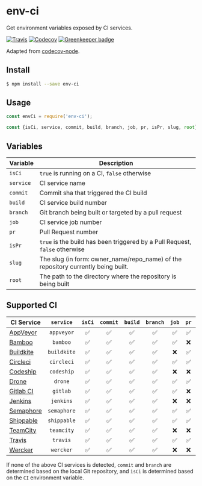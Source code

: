 # env-ci

Get environment variables exposed by CI services.

[![Travis](https://img.shields.io/travis/pvdlg/env-ci.svg)](https://travis-ci.org/pvdlg/env-ci)
[![Codecov](https://img.shields.io/codecov/c/github/pvdlg/env-ci.svg)](https://codecov.io/gh/pvdlg/env-ci)
[![Greenkeeper badge](https://badges.greenkeeper.io/pvdlg/env-ci.svg)](https://greenkeeper.io/)

Adapted from [codecov-node](https://github.com/codecov/codecov-node/blob/master/lib/detect.js).

## Install

```bash
$ npm install --save env-ci
```

## Usage

```js
const envCi = require('env-ci');

const {isCi, service, commit, build, branch, job, pr, isPr, slug, root} = envCi();
```

## Variables

| Variable  | Description                                                                       |
|-----------|-----------------------------------------------------------------------------------|
| `isCi`    | `true` is running on a CI, `false` otherwise                                      |
| `service` | CI service name                                                                   |
| `commit`  | Commit sha that triggered the CI build                                            |
| `build`   | CI service build number                                                           |
| `branch`  | Git branch being built or targeted by a pull request                              |
| `job`     | CI service job number                                                             |
| `pr`      | Pull Request number                                                               |
| `isPr`    | `true` is the build has been triggered by a Pull Request, `false` otherwise       |
| `slug`    | The slug (in form: owner_name/repo_name) of the repository currently being built. |
| `root`    | The path to the directory where the repository is being built                     |

## Supported CI

| CI Service                                                                                                |  `service`  | `isCi` | `commit` | `build` | `branch` | `job` | `pr` | `isPr` | `slug` | `root` |
|-----------------------------------------------------------------------------------------------------------|:-----------:|:------:|:--------:|:-------:|:--------:|:-----:|:----:|:------:|:------:|:------:|
| [AppVeyor]( https://www.appveyor.com/docs/environment-variables)                                          | `appveyor`  |   ✅    |    ✅     |    ✅    |    ✅     |   ✅   |  ✅   |   ✅    |   ✅    |   ✅    |
| [Bamboo](https://confluence.atlassian.com/bamboo/bamboo-variables-289277087.html)                         |  `bamboo`   |   ✅    |    ✅     |    ✅    |    ✅     |   ✅   |  ❌   |   ❌    |   ❌    |   ✅    |
| [Buildkite](https://buildkite.com/docs/builds/environment-variables)                                      | `buildkite` |   ✅    |    ✅     |    ✅    |    ✅     |   ❌   |  ✅   |   ✅    |   ✅    |   ✅    |
| [Circleci](https://circleci.com/docs/1.0/environment-variables)                                           | `circleci`  |   ✅    |    ✅     |    ✅    |    ✅     |   ✅   |  ✅   |   ✅    |   ✅    |   ❌    |
| [Codeship](https://documentation.codeship.com/basic/builds-and-configuration/set-environment-variables)   | `codeship`  |   ✅    |    ✅     |    ✅    |    ✅     |   ❌   |  ❌   |   ❌    |   ✅    |   ❌    |
| [Drone](http://readme.drone.io/0.5/usage/environment-reference)                                           |   `drone`   |   ✅    |    ✅     |    ✅    |    ✅     |   ✅   |  ✅   |   ✅    |   ✅    |   ❌    |
| [Gitlab CI](https://docs.gitlab.com/ce/ci/variables/README.html)                                          |  `gitlab`   |   ✅    |    ✅     |    ✅    |    ✅     |   ✅   |  ❌   |   ❌    |   ✅    |   ✅    |
| [Jenkins](https://wiki.jenkins.io/display/JENKINS/Building+a+software+project)                            |  `jenkins`  |   ✅    |    ✅     |    ✅    |    ✅     |   ❌   |  ❌   |   ❌    |   ✅    |   ✅    |
| [Semaphore](https://semaphoreci.com/docs/available-environment-variables.html)                            | `semaphore` |   ✅    |    ✅     |    ✅    |    ✅     |   ✅   |  ✅   |   ✅    |   ✅    |   ✅    |
| [Shippable](http://docs.shippable.com/ci/env-vars/#stdEnv)                                                | `shippable` |   ✅    |    ✅     |    ✅    |    ✅     |   ✅   |  ✅   |   ✅    |   ✅    |   ✅    |
| [TeamCity](https://confluence.jetbrains.com/display/TCD10/Predefined+Build+Parameters)                    | `teamcity`  |   ✅    |    ✅     |    ✅    |    ✅     |   ❌   |  ❌   |   ❌    |   ✅    |   ✅    |
| [Travis](https://docs.travis-ci.com/user/environment-variables)                                           |  `travis`   |   ✅    |    ✅     |    ✅    |    ✅     |   ✅   |  ✅   |   ✅    |   ✅    |   ✅    |
| [Wercker](http://devcenter.wercker.com/docs/environment-variables/available-env-vars#hs_cos_wrapper_name) |  `wercker`  |   ✅    |    ✅     |    ✅    |    ✅     |   ❌   |  ❌   |   ❌    |   ✅    |   ✅    |

If none of the above CI services is detected, `commit` and `branch` are determined based on the local Git repository, and `isCi` is determined based on  the `CI` environment variable.
